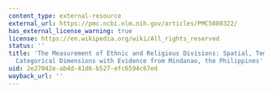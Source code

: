 ```yaml
---
content_type: external-resource
external_url: https://pmc.ncbi.nlm.nih.gov/articles/PMC5080322/
has_external_license_warning: true
license: https://en.wikipedia.org/wiki/All_rights_reserved
status: ''
title: 'The Measurement of Ethnic and Religious Divisions: Spatial, Temporal, and
  Categorical Dimensions with Evidence from Mindanao, the Philippines'
uid: 2e27042e-ab4d-41d6-b527-efc6594c67ed
wayback_url: ''
---
```

